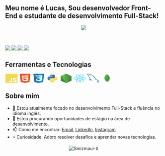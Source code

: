 ## Meu nome é Lucas, Sou desenvolvedor Front-End e estudante de desenvolvimento Full-Stack!

<div align="center">
  <img src="https://github-profile-summary-cards.vercel.app/api/cards/profile-details?username=Smizmaul-ti&theme=vue"/>
</div>

<div style="display: inline_block"><br>
  <!-- <img align="center" alt="Luc-Csharp" height="30" width="40" src="https://raw.githubusercontent.com/devicons/devicon/master/icons/csharp/csharp-original.svg"> -->
</div>

##

<div> 
  <a href="https://www.youtube.com/channel/UC-5SW3ecxlv_D50CwtIjcBg" target="_blank">
    <img src="https://img.shields.io/badge/YouTube-FF0000?style=for-the-badge&logo=youtube&logoColor=white">
  </a>
  <a href="https://instagram.com/smizmaul.ti" target="_blank">
    <img src="https://img.shields.io/badge/-Instagram-%23E4405F?style=for-the-badge&logo=instagram&logoColor=white">
  </a>
  <!-- <a href="https://www.twitch.tv/Chapaplaay" target="_blank">
    <img src="https://img.shields.io/badge/Twitch-9146FF?style=for-the-badge&logo=twitch&logoColor=white">
  </a> -->
  <!-- <a href="https://discord.gg/qHMxX7UxSb" target="_blank">
    <img src="https://img.shields.io/badge/Discord-7289DA?style=for-the-badge&logo=discord&logoColor=white">
  </a> -->
  <a href="mailto:smizmaul.solucoes@gmail.com" target="_blank">
    <img src="https://img.shields.io/badge/-Gmail-%23333?style=for-the-badge&logo=gmail&logoColor=white">
  </a>
  <a href="https://www.linkedin.com/in/lucassmizmaul" target="_blank">
    <img src="https://img.shields.io/badge/-LinkedIn-%230077B5?style=for-the-badge&logo=linkedin&logoColor=white">
  </a>
</div>

## Ferramentas e Tecnologias
<div>
  <img align="center" alt="Luc-Js" height="30" width="40" src="https://raw.githubusercontent.com/devicons/devicon/master/icons/javascript/javascript-plain.svg">
  <img align="center" alt="Luc-HTML" height="30" width="40" src="https://raw.githubusercontent.com/devicons/devicon/master/icons/html5/html5-original.svg">
  <img align="center" alt="Luc-CSS" height="30" width="40" src="https://raw.githubusercontent.com/devicons/devicon/master/icons/css3/css3-original.svg">
  <img align="center" alt="Luc-Python" height="30" width="40" src="https://raw.githubusercontent.com/devicons/devicon/master/icons/python/python-original.svg">
  <img align="center" alt="Node.js" height="30" width="40" src="https://raw.githubusercontent.com/devicons/devicon/master/icons/nodejs/nodejs-original.svg">
  <img align="center" alt="React.js" height="30" width="40" src="https://raw.githubusercontent.com/devicons/devicon/master/icons/react/react-original.svg">
  <img align="center" alt="MySQL" height="30" width="40" src="https://raw.githubusercontent.com/devicons/devicon/master/icons/mysql/mysql-original.svg">
  <img align="center" alt="MongoDB" height="30" width="40" src="https://raw.githubusercontent.com/devicons/devicon/master/icons/mongodb/mongodb-original.svg">
</div>

## Sobre mim
- 🌱 Estou atualmente focado no desenvolvimento Full-Stack e fluência no idioma inglês. 
- 💬 Estou procurando oportunidades de estágio na área de desenvolvimento. 
- 📫 Como me encontrar: [Email](mailto:smizmaul.solucoes@gmail.com), [LinkedIn](https://www.linkedin.com/in/lucassmizmaul), [Instagram](https://instagram.com/smizmaul.ti)
- ⚡ Curiosidade: Adoro resolver desafios e aprender novas tecnologias.

<div align="center">
  <img src="https://komarev.com/ghpvc/?username=Smizmaul-ti&color=green" alt="Smizmaul-ti" />
</div>


